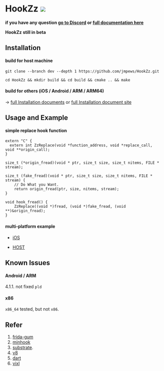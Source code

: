 # HookZz [![](https://img.shields.io/badge/chat-on--discord-7289da.svg?style=flat-square&longCache=true&logo=discord)](https://discordapp.com/invite/P4uCTTH)

**if you have any question [go to Discord](https://discordapp.com/invite/P4uCTTH) or [full documentation here](http://hookzz.libkernel.com/)**

**HookZz still in beta**

## Installation

#### build for host machine
```
git clone --branch dev --depth 1 https://github.com/jmpews/HookZz.git

cd HookZz && mkdir build && cd build && cmake .. && make
```

#### build for others (iOS / Android / ARM / ARM64)

-> [full Installation documents](./docs/installation.md) or [full Installation document site](http://hookzz.libkernel.com)

## Usage and Example

#### simple replace hook function

```
extern "C" {
  extern int ZzReplace(void *function_address, void *replace_call, void **origin_call);
}

size_t (*origin_fread)(void * ptr, size_t size, size_t nitems, FILE * stream);

size_t (fake_fread)(void * ptr, size_t size, size_t nitems, FILE * stream) {
    // Do What you Want.
    return origin_fread(ptr, size, nitems, stream);
}

void hook_fread() {
    ZzReplace((void *)fread, (void *)fake_fread, (void **)&origin_fread);
}
```

#### multi-platform example

- [iOS](./examples/iOS)

- [HOST](./examples)


## Known Issues

#### Android / ARM

4.1.1. not fixed `pld`

#### x86

`x86_64` tested, but not `x86`.

## Refer

1. [frida-gum](https://github.com/frida/frida-gum) 
2. [minhook](https://github.com/TsudaKageyu/minhook) 
3. [substrate](https://github.com/jevinskie/substrate).
4. [v8](https://github.com/v8/v8)
5. [dart](https://github.com/dart-lang/sdk)
6. [vixl](https://git.linaro.org/arm/vixl.git)

